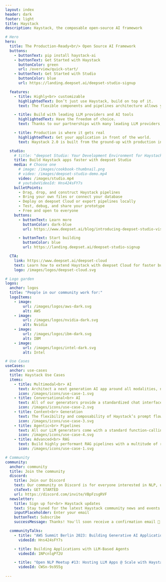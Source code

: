 ```yaml
---
layout: index
header: dark
footer: light
title: Haystack
description: Haystack, the composable open-source AI framework

# Hero
hero:
  title: The Production-Ready<br/> Open Source AI Framework
  buttons:
    - buttonText: pip install haystack-ai
    - buttonText: Get Started with Haystack
      buttonColor: green
      url: /overview/quick-start/
    - buttonText: Get Started with Studio
      buttonColor: blue
      url: https://landing.deepset.ai/deepset-studio-signup

  features:
    - title: Highly<br> customizable
      highlightedText: Don’t just use Haystack, build on top of it.
      text: The flexible components and pipelines architecture allows you to build around your own specifications and use-cases. Whether you’re building a simple retrieval-augmented generation (RAG) app or a complex architecture with many moving parts.

    - title: Build with leading LLM providers and AI tools
      highlightedText: Have the freedom of choice.
      text: Thanks to our partnerships with many leading LLM providers, vector databases, and AI tools such as OpenAI, Mistral, Weaviate, Pinecone and so much more

    - title: Production is where it gets real
      highlightedText: Get your application in front of the world.
      text: Haystack 2.0 is built from the ground-up with production in mind. Our pipelines are fully serializable and perfect for K8s native workflows. Logging and monitoring integrations give you the transparency you need. Our deployment guides walk you through full-scale deployments on all clouds and on-prem.

  studio:
    # title: "deepset Studio: Your Development Environment for Haystack"
    title: Build Haystack apps faster with deepset Studio
    media: # Choose one
      # image: /images/cookbook-thumbnail.png
      # video: /images/deepset-studio-demo.mp4
      video: /images/studio.mp4
      # youtubeVideoId: Hns424sFY7s
    bulletPoints: 
      - Drag, drop, and construct Haystack pipelines
      - Bring your own files or connect your database
      - Deploy on deepset Cloud or export pipelines locally
      - Test, debug, and share your prototype
      - Free and open to everyone
    buttons:
      - buttonText: Learn more
        buttonColor: dark-blue
        url: https://www.deepset.ai/blog/introducing-deepset-studio-visual-ai-builder

      - buttonText: Start building
        buttonColor: blue
        url: https://landing.deepset.ai/deepset-studio-signup

  CTA:
    link: https://www.deepset.ai/deepset-cloud
    text: Learn how to extend Haystack with deepset Cloud for faster building, easier iteration and instant deployment.
    logo: /images/logos/deepset-cloud.svg

# Logo garden
logos:
  anchor: logos
  title: "People in our community work for:"
  logoItems:
    - image:
        url: /images/logos/aws-dark.svg
        alt: AWS
    - image:
        url: /images/logos/nvidia-dark.svg
        alt: Nvidia
    - image:
        url: /images/logos/ibm-dark.svg
        alt: IBM
    - image:
        url: /images/logos/intel-dark.svg
        alt: Intel

# Use Cases
useCases:
  anchor: use-cases
  title: Haystack Use Cases
  items:
    - title: Multimodal<br> AI
      text: Architect a next generation AI app around all modalities, not just text. Haystack can do tasks like image generation, image captioning and audio transcription too.
      icon: /images/icons/use-case-1.svg
    - title: Conversational<br> AI
      text: All of our generators provide a standardized chat interface so that you can focus on building the perfect bot for your users.
      icon: /images/icons/use-case-2.svg
    - title: Content<br> Generation
      text: The flexibility and composability of Haystack’s prompt flow is unparalleled. Leverage our Jinja-2 templates and build a content generation engine that exactly matches your workflow.
      icon: /images/icons/use-case-3.svg
    - title: Agentic<br> Pipelines
      text: All our LLM generators come with a standard function-calling interface so that your LLM can leverage tools to achieve more. Our pipeline architecture provides branching and looping to support complex agent workflows.
      icon: /images/icons/use-case-4.svg
    - title: Advanced<br> RAG
      text: Build highly performant RAG pipelines with a multitude of retrieval and generation strategies. From hybrid retrieval to self-correction loops, Haystack has got you covered.
      icon: /images/icons/use-case-1.svg

# Community
community:
  anchor: community
  title: Join the community
  discord:
    title: Join our Discord
    text: Our community on Discord is for everyone interested in NLP, using Haystack or even just getting started!
    ctaText: GET STARTED
    url: https://discord.com/invite/VBpFzsgRVF
  newsletter:
    title: Sign up for<br> Haystack updates
    text: Stay tuned for the latest Haystack community news and events.
    inputPlaceholder: Enter your email
    buttonText: Subscribe
    successMessage: Thanks! You'll soon receive a confirmation email 📧

  communityTalks:
    - title: "AWS Summit Berlin 2023: Building Generative AI Applications on AWS featuring deepset"
      videoId: Hns424sFY7s

    - title: Building Applications with LLM-Based Agents
      videoId: 1NPcnlqPf2U

    - title: "Open NLP Meetup #13: Hosting LLM Apps @ Scale with Haystack, Titan ML & Jina AI"
      videoId: CWSn-9s955g
      
---
```

